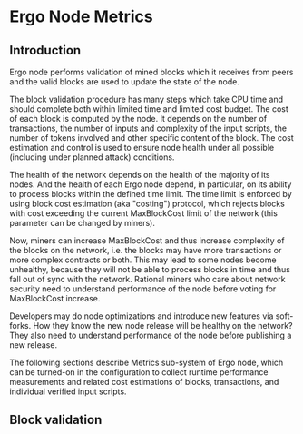 # Ergo Node Metrics 

## Introduction
Ergo node performs validation of mined blocks which it receives from peers and the valid blocks
are used to update the state of the node.

The block validation procedure has many steps which take CPU time and should complete both within
limited time and limited cost budget. The cost of each block is computed by the node. It depends on
the number of transactions, the number of inputs and complexity of the input scripts, the number of
tokens involved and other specific content of the block. The cost estimation and control is used to 
ensure node health under all possible (including under planned attack) conditions.

The health of the network depends on the health of the majority of its nodes. And the health of each
Ergo node depend, in particular, on its ability to process blocks within the defined time limit. The
time limit is enforced by using block cost estimation (aka "costing") protocol, which rejects blocks
with cost exceeding the current MaxBlockCost limit of the network (this parameter can be changed by
miners).
 
Now, miners can increase MaxBlockCost and thus increase complexity of the blocks on the network,
i.e. the blocks may have more transactions or more complex contracts or both. This may lead to some
nodes become unhealthy, because they will not be able to process blocks in time and thus fall out of
sync with the network. Rational miners who care about network security need to understand
performance of the node before voting for MaxBlockCost increase.

Developers may do node optimizations and introduce new features via soft-forks. How they know the
new node release will be healthy on the network? They also need to understand performance of the
node before publishing a new release.

The following sections describe Metrics sub-system of Ergo node, which can be turned-on in the
configuration to collect runtime performance measurements and related cost estimations of blocks,
transactions, and individual verified input scripts.

## Block validation




